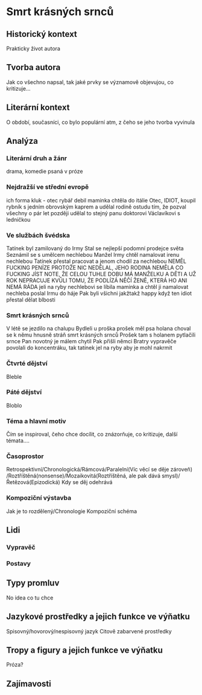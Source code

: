 # Smrt krásných srnců

## Historický kontext
Prakticky život autora 

## Tvorba autora
Jak co všechno napsal, tak jaké prvky se významově objevujou, co kritizuje...

## Literární kontext
O období, současníci, co bylo populární atm, z čeho se jeho tvorba vyvinula

## Analýza
### Literární druh a žánr
drama, komedie psaná v próze

### Nejdražší ve střední evropě
ich forma
kluk - otec rybář debil
maminka chtěla do itálie
Otec, IDIOT, koupil rybník s jedním obrovským kaprem a udělal rodině ostudu tím, že pozval všechny
o pár let později udělal to stejný panu doktorovi Václavíkovi s ledničkou

### Ve službách švédska
Tatínek byl zamilovaný do Irmy
Stal se nejlepší podomní prodejce světa
Seznámil se s umělcem nechlebou
Manžel Irmy chtěl namalovat irenu nechlebou
Tatínek přestal pracovat a jenom chodil za nechlebou
NEMĚL FUCKING PENÍZE PROTOŽE NIC NEDĚLAL, JEHO RODINA NEMĚLA CO FUCKING JÍST
NOTE, ŽE CELOU TUHLE DOBU MÁ MANŽELKU A DĚTI A UŽ ROK NEPRACUJE KVŮLI TOMU, ŽE PODLÍZÁ NĚČÍ ŽENĚ, KTERÁ HO ANI NEMÁ RÁDA
jeli na ryby
nechlebovi se líbila maminka a chtěl ji namalovat
nechleba poslal Irmu do háje
Pak byli všichni jakžtakž happy když ten idiot přestal dělat blbosti

### Smrt krásných srnců
V létě se jezdilo na chalupu
Bydleli u proška
prošek měl psa holana
choval se k němu hnusně
stráň smrt krásných srnců
Prošek tam s holanem pytlačili srnce
Pan novotný je málem chytil
Pak přišli němci
Bratry vypravěče povolali do koncentráku, tak tatínek jel na ryby aby je mohl nakrmit


### Čtvrté dějství
Bleble

### Páté dějství
Bloblo

### Téma a hlavní motiv
Čím se inspiroval, čeho chce docílit, co znázorňuje, co kritizuje, další témata....

### Časoprostor
Retrospektivní/Chronologická/Rámcová/Paralelní(Víc věcí se děje zároveň)
/Roztříštěná(nonsense)/Mozaikovitá(Roztříštěná, ale pak dává smysl)/Řetězová(Epizodická)
Kdy se děj odehrává

### Kompoziční výstavba
Jak je to rozdělený/Chronologie
Kompoziční schéma

## Lidi
### Vypravěč

### Postavy

## Typy promluv
No idea co tu chce

## Jazykové prostředky a jejich funkce ve výňatku
Spisovný/hovorový/nespisovný jazyk
Citově zabarvené prostředky

## Tropy a figury a jejich funkce ve výňatku
Próza?

## Zajímavosti

